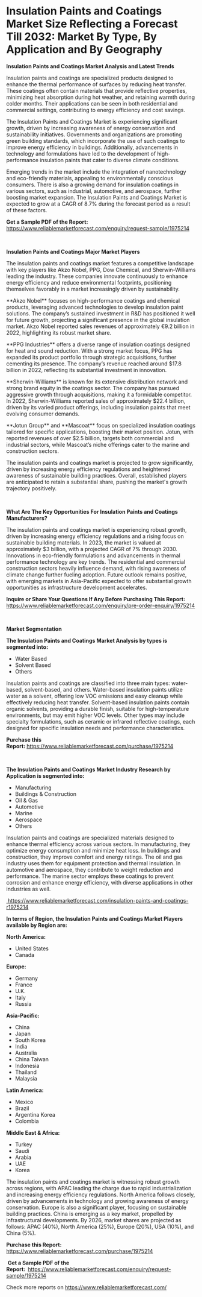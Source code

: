 <p><h1>Insulation Paints and Coatings Market Size Reflecting a Forecast Till 2032: Market By Type, By Application and By Geography</h1></p><p><strong>Insulation Paints and Coatings Market Analysis and Latest Trends</strong></p>
<p><p>Insulation paints and coatings are specialized products designed to enhance the thermal performance of surfaces by reducing heat transfer. These coatings often contain materials that provide reflective properties, minimizing heat absorption during hot weather, and retaining warmth during colder months. Their applications can be seen in both residential and commercial settings, contributing to energy efficiency and cost savings.</p><p>The Insulation Paints and Coatings Market is experiencing significant growth, driven by increasing awareness of energy conservation and sustainability initiatives. Governments and organizations are promoting green building standards, which incorporate the use of such coatings to improve energy efficiency in buildings. Additionally, advancements in technology and formulations have led to the development of high-performance insulation paints that cater to diverse climate conditions.</p><p>Emerging trends in the market include the integration of nanotechnology and eco-friendly materials, appealing to environmentally conscious consumers. There is also a growing demand for insulation coatings in various sectors, such as industrial, automotive, and aerospace, further boosting market expansion. The Insulation Paints and Coatings Market is expected to grow at a CAGR of 8.7% during the forecast period as a result of these factors.</p></p>
<p><strong>Get a Sample PDF of the Report:&nbsp;</strong> <a href="https://www.reliablemarketforecast.com/enquiry/request-sample/1975214?utm_campaign=2479&utm_medium=2&utm_source=Github&utm_content=ia&utm_term=03042025&utm_id=insulation-paints-and-coatings">https://www.reliablemarketforecast.com/enquiry/request-sample/1975214</a></p>
<p>&nbsp;</p>
<p><strong>Insulation Paints and Coatings Major Market Players</strong></p>
<p><p>The insulation paints and coatings market features a competitive landscape with key players like Akzo Nobel, PPG, Dow Chemical, and Sherwin-Williams leading the industry. These companies innovate continuously to enhance energy efficiency and reduce environmental footprints, positioning themselves favorably in a market increasingly driven by sustainability.</p><p>**Akzo Nobel** focuses on high-performance coatings and chemical products, leveraging advanced technologies to develop insulation paint solutions. The company’s sustained investment in R&D has positioned it well for future growth, projecting a significant presence in the global insulation market. Akzo Nobel reported sales revenues of approximately €9.2 billion in 2022, highlighting its robust market share.</p><p>**PPG Industries** offers a diverse range of insulation coatings designed for heat and sound reduction. With a strong market focus, PPG has expanded its product portfolio through strategic acquisitions, further cementing its presence. The company’s revenue reached around $17.8 billion in 2022, reflecting its substantial investment in innovation.</p><p>**Sherwin-Williams** is known for its extensive distribution network and strong brand equity in the coatings sector. The company has pursued aggressive growth through acquisitions, making it a formidable competitor. In 2022, Sherwin-Williams reported sales of approximately $22.4 billion, driven by its varied product offerings, including insulation paints that meet evolving consumer demands.</p><p>**Jotun Group** and **Mascoat** focus on specialized insulation coatings tailored for specific applications, boosting their market position. Jotun, with reported revenues of over $2.5 billion, targets both commercial and industrial sectors, while Mascoat’s niche offerings cater to the marine and construction sectors.</p><p>The insulation paints and coatings market is projected to grow significantly, driven by increasing energy efficiency regulations and heightened awareness of sustainable building practices. Overall, established players are anticipated to retain a substantial share, pushing the market's growth trajectory positively.</p></p>
<p>&nbsp;</p>
<p><strong>What Are The Key Opportunities For Insulation Paints and Coatings Manufacturers?</strong></p>
<p><p>The insulation paints and coatings market is experiencing robust growth, driven by increasing energy efficiency regulations and a rising focus on sustainable building materials. In 2023, the market is valued at approximately $3 billion, with a projected CAGR of 7% through 2030. Innovations in eco-friendly formulations and advancements in thermal performance technology are key trends. The residential and commercial construction sectors heavily influence demand, with rising awareness of climate change further fueling adoption. Future outlook remains positive, with emerging markets in Asia-Pacific expected to offer substantial growth opportunities as infrastructure development accelerates.</p></p>
<p><strong>Inquire or Share Your Questions If Any Before Purchasing This Report:</strong> <a href="https://www.reliablemarketforecast.com/enquiry/pre-order-enquiry/1975214?utm_campaign=2479&utm_medium=2&utm_source=Github&utm_content=ia&utm_term=03042025&utm_id=insulation-paints-and-coatings">https://www.reliablemarketforecast.com/enquiry/pre-order-enquiry/1975214</a></p>
<p>&nbsp;</p>
<p><strong>Market Segmentation</strong></p>
<p><strong>The Insulation Paints and Coatings Market Analysis by types is segmented into:</strong></p>
<p><ul><li>Water Based</li><li>Solvent Based</li><li>Others</li></ul></p>
<p><p>Insulation paints and coatings are classified into three main types: water-based, solvent-based, and others. Water-based insulation paints utilize water as a solvent, offering low VOC emissions and easy cleanup while effectively reducing heat transfer. Solvent-based insulation paints contain organic solvents, providing a durable finish, suitable for high-temperature environments, but may emit higher VOC levels. Other types may include specialty formulations, such as ceramic or infrared reflective coatings, each designed for specific insulation needs and performance characteristics.</p></p>
<p><strong>Purchase this Report:&nbsp;</strong><a href="https://www.reliablemarketforecast.com/purchase/1975214?utm_campaign=2479&utm_medium=2&utm_source=Github&utm_content=ia&utm_term=03042025&utm_id=insulation-paints-and-coatings">https://www.reliablemarketforecast.com/purchase/1975214</a></p>
<p>&nbsp;</p>
<p><strong>The Insulation Paints and Coatings Market Industry Research by Application is segmented into:</strong></p>
<p><ul><li>Manufacturing</li><li>Buildings & Construction</li><li>Oil & Gas</li><li>Automotive</li><li>Marine</li><li>Aerospace</li><li>Others</li></ul></p>
<p><p>Insulation paints and coatings are specialized materials designed to enhance thermal efficiency across various sectors. In manufacturing, they optimize energy consumption and minimize heat loss. In buildings and construction, they improve comfort and energy ratings. The oil and gas industry uses them for equipment protection and thermal insulation. In automotive and aerospace, they contribute to weight reduction and performance. The marine sector employs these coatings to prevent corrosion and enhance energy efficiency, with diverse applications in other industries as well.</p></p>
<p><a href="https://www.reliablemarketforecast.com/insulation-paints-and-coatings-r1975214?utm_campaign=2479&utm_medium=2&utm_source=Github&utm_content=ia&utm_term=03042025&utm_id=insulation-paints-and-coatings">&nbsp;https://www.reliablemarketforecast.com/insulation-paints-and-coatings-r1975214</a></p>
<p><strong>In terms of Region, the Insulation Paints and Coatings Market Players available by Region are:</strong></p>
<p>
    <p> <strong> North America: </strong>
        <ul>
            <li>United States</li>
            <li>Canada</li>
        </ul>
        </p> 
    <p> <strong> Europe: </strong>
        <ul>
            <li>Germany</li>
            <li>France</li>
            <li>U.K.</li>
            <li>Italy</li>
            <li>Russia</li>
        </ul>
        </p> 
    <p> <strong> Asia-Pacific: </strong>
        <ul>
            <li>China</li>
            <li>Japan</li>
            <li>South Korea</li>
            <li>India</li>
            <li>Australia</li>
            <li>China Taiwan</li>
            <li>Indonesia</li>
            <li>Thailand</li>
            <li>Malaysia</li>
        </ul>
        </p> 
    <p> <strong> Latin America: </strong>
        <ul>
            <li>Mexico</li>
            <li>Brazil</li>
            <li>Argentina Korea</li>
            <li>Colombia</li>
        </ul>
        </p> 
    <p> <strong> Middle East & Africa: </strong>
        <ul>
            <li>Turkey</li>
            <li>Saudi</li>
            <li>Arabia</li>
            <li>UAE</li>
            <li>Korea</li>
        </ul>
    </p>
    </p>
<p><p>The insulation paints and coatings market is witnessing robust growth across regions, with APAC leading the charge due to rapid industrialization and increasing energy efficiency regulations. North America follows closely, driven by advancements in technology and growing awareness of energy conservation. Europe is also a significant player, focusing on sustainable building practices. China is emerging as a key market, propelled by infrastructural developments. By 2026, market shares are projected as follows: APAC (40%), North America (25%), Europe (20%), USA (10%), and China (5%).</p></p>
<p><strong>Purchase this Report: </strong><a href="https://www.reliablemarketforecast.com/purchase/1975214?utm_campaign=2479&utm_medium=2&utm_source=Github&utm_content=ia&utm_term=03042025&utm_id=insulation-paints-and-coatings">https://www.reliablemarketforecast.com/purchase/1975214</a></p>
<p>&nbsp;<strong>Get a Sample PDF of the Report:&nbsp;&nbsp;</strong><a href="https://www.reliablemarketforecast.com/enquiry/request-sample/1975214?utm_campaign=2479&utm_medium=2&utm_source=Github&utm_content=ia&utm_term=03042025&utm_id=insulation-paints-and-coatings">https://www.reliablemarketforecast.com/enquiry/request-sample/1975214</a></p>
<p><strong></strong></p>
<p>Check more reports on <a href="https://www.reliablemarketforecast.com/?utm_campaign=2479&utm_medium=2&utm_source=Github&utm_content=ia&utm_term=03042025&utm_id=insulation-paints-and-coatings">https://www.reliablemarketforecast.com/</a></p>